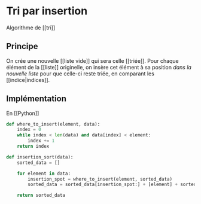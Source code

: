 # Tri par insertion
Algorithme de [[tri]]

## Principe
On crée une nouvelle [[liste vide]] qui sera celle [[triée]]. Pour chaque élément de la [[liste]] originelle, on insère cet élément à sa position *dans la nouvelle liste* pour que celle-ci reste triée, en comparant les [[indice|indices]].

## Implémentation
En [[Python]]
```python
def where_to_insert(element, data):
	index = 0
	while index < len(data) and data[index] < element:
		index += 1
	return index

def insertion_sort(data):
	sorted_data = []

	for element in data:
		insertion_spot = where_to_insert(element, sorted_data)
		sorted_data = sorted_data[insertion_spot:] + [element] + sorted_data[:insertion_spot]

	return sorted_data
```